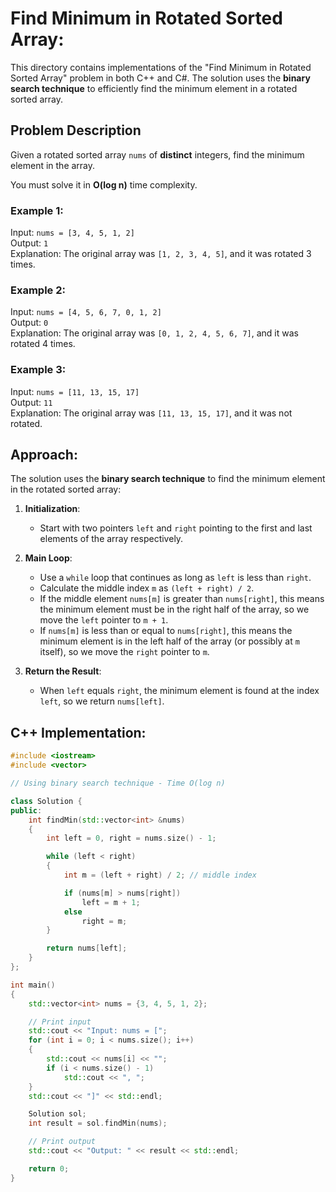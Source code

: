 # Find Minimum in Rotated Sorted Array:

This directory contains implementations of the "Find Minimum in Rotated Sorted Array" problem in both C++ and C#. The solution uses the **binary search technique** to efficiently find the minimum element in a rotated sorted array.

## Problem Description

Given a rotated sorted array `nums` of **distinct** integers, find the minimum element in the array. 

You must solve it in **O(log n)** time complexity.

### Example 1:

Input: `nums = [3, 4, 5, 1, 2]`  
Output: `1`  
Explanation: The original array was `[1, 2, 3, 4, 5]`, and it was rotated 3 times.

### Example 2:

Input: `nums = [4, 5, 6, 7, 0, 1, 2]`  
Output: `0`  
Explanation: The original array was `[0, 1, 2, 4, 5, 6, 7]`, and it was rotated 4 times.

### Example 3:

Input: `nums = [11, 13, 15, 17]`  
Output: `11`  
Explanation: The original array was `[11, 13, 15, 17]`, and it was not rotated.

## Approach:

The solution uses the **binary search technique** to find the minimum element in the rotated sorted array:

1. **Initialization**:
   - Start with two pointers `left` and `right` pointing to the first and last elements of the array respectively.
   
2. **Main Loop**:
   - Use a `while` loop that continues as long as `left` is less than `right`.
   - Calculate the middle index `m` as `(left + right) / 2`.
   - If the middle element `nums[m]` is greater than `nums[right]`, this means the minimum element must be in the right half of the array, so we move the `left` pointer to `m + 1`.
   - If `nums[m]` is less than or equal to `nums[right]`, this means the minimum element is in the left half of the array (or possibly at `m` itself), so we move the `right` pointer to `m`.
   
3. **Return the Result**:
   - When `left` equals `right`, the minimum element is found at the index `left`, so we return `nums[left]`.

## C++ Implementation:

```cpp
#include <iostream>
#include <vector>

// Using binary search technique - Time O(log n)

class Solution {
public:
    int findMin(std::vector<int> &nums)
    {
        int left = 0, right = nums.size() - 1;

        while (left < right)
        {
            int m = (left + right) / 2; // middle index

            if (nums[m] > nums[right])
                left = m + 1;
            else
                right = m;
        }

        return nums[left];
    }
};

int main()
{
    std::vector<int> nums = {3, 4, 5, 1, 2};

    // Print input
    std::cout << "Input: nums = [";
    for (int i = 0; i < nums.size(); i++)
    {
        std::cout << nums[i] << "";
        if (i < nums.size() - 1)
            std::cout << ", ";
    }
    std::cout << "]" << std::endl;

    Solution sol;
    int result = sol.findMin(nums);

    // Print output
    std::cout << "Output: " << result << std::endl;

    return 0;
}
```
